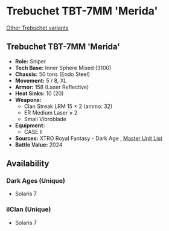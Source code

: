 # Trebuchet TBT-7MM 'Merida' 

[Other Trebuchet variants](../trebuchet.md) 

## Trebuchet TBT-7MM 'Merida' 

- **Role:** Sniper 
- **Tech Base:** Inner Sphere Mixed (3100) 
- **Chassis:** 50 tons (Endo Steel) 
- **Movement:** 5 / 8, XL 
- **Armor:** 158 (Laser Reflective) 
- **Heat Sinks:** 10 (20) 
- **Weapons:** 
  - Clan Streak LRM 15 × 2 (ammo: 32) 
  - ER Medium Laser × 2 
  - Small Vibroblade 
- **Equipment:** 
  - CASE II 
- **Sources:** XTRO Royal Fantasy - Dark Age , [Master Unit List](http://masterunitlist.info/Unit/Details/8378) 
- **Battle Value:** 2024 

## Availability 

### Dark Ages (Unique) 

- Solaris 7 

### ilClan (Unique) 

- Solaris 7 

